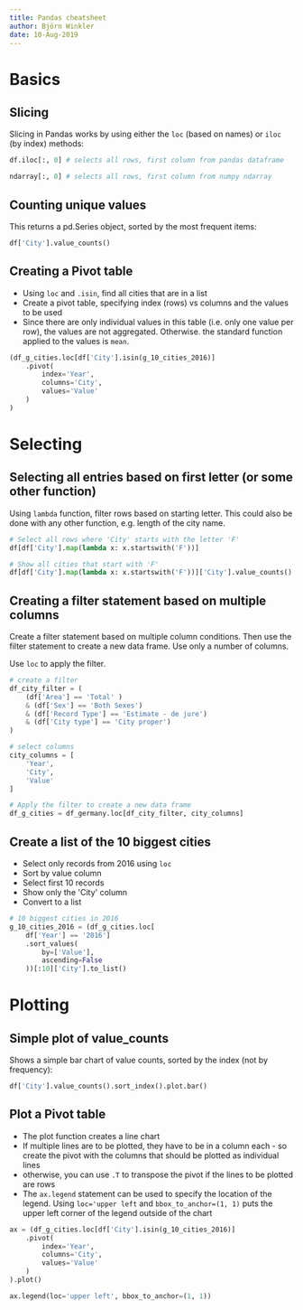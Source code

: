 ```yaml
---
title: Pandas cheatsheet
author: Björn Winkler
date: 10-Aug-2019
---
```


# Basics

## Slicing

Slicing in Pandas works by using either the `loc` (based on names) or `iloc` (by index) methods:

```python
df.iloc[:, 0] # selects all rows, first column from pandas dataframe

ndarray[:, 0] # selects all rows, first column from numpy ndarray
```

## Counting unique values

This returns a pd.Series object, sorted by the most frequent items:

```python
df['City'].value_counts()
```

## Creating a Pivot table

- Using `loc` and `.isin`, find all cities that are in a list
- Create a pivot table, specifying index (rows) vs columns and the values to be used
- Since there are only individual values in this table (i.e. only one value per row), the values are not aggregated. Otherwise. the standard function applied to the values is `mean`.

```python
(df_g_cities.loc[df['City'].isin(g_10_cities_2016)]
    .pivot(
        index='Year',
        columns='City',
        values='Value'
    )
)
```

# Selecting

## Selecting all entries based on first letter (or some other function)

Using `lambda` function, filter rows based on starting letter. This could also be done with any other function, e.g. length of the city name.

```python
# Select all rows where 'City' starts with the letter 'F'
df[df['City'].map(lambda x: x.startswith('F'))]

# Show all cities that start with 'F'
df[df['City'].map(lambda x: x.startswith('F'))]['City'].value_counts()
```

## Creating a filter statement based on multiple columns

Create a filter statement based on multiple column conditions. Then use the filter statement to create a new data frame. Use only a number of columns.

Use `loc` to apply the filter.

```python
# create a filter
df_city_filter = (
    (df['Area'] == 'Total' )
    & (df['Sex'] == 'Both Sexes')
    & (df['Record Type'] == 'Estimate - de jure')
    & (df['City type'] == 'City proper')
)

# select columns
city_columns = [
    'Year',
    'City',
    'Value'
]

# Apply the filter to create a new data frame
df_g_cities = df_germany.loc[df_city_filter, city_columns]
```

## Create a list of the 10 biggest cities

- Select only records from 2016 using `loc`
- Sort by value column
- Select first 10 records
- Show only the 'City' column
- Convert to a list

```python
# 10 biggest cities in 2016
g_10_cities_2016 = (df_g_cities.loc[
    df['Year'] == '2016']
    .sort_values(
        by=['Value'], 
        ascending=False
    ))[:10]['City'].to_list()
```

# Plotting

## Simple plot of value_counts

Shows a simple bar chart of value counts, sorted by the index (not by frequency):

```python
df['City'].value_counts().sort_index().plot.bar()
```

## Plot a Pivot table

- The plot function creates a line chart
- If multiple lines are to be plotted, they have to be in a column each - so create the pivot with the columns that should be plotted as individual lines
- otherwise, you can use `.T` to transpose the pivot if the lines to be plotted are rows
- The `ax.legend` statement can be used to specify the location of the legend. Using `loc='upper left` and `bbox_to_anchor=(1, 1)` puts the upper left corner of the legend outside of the chart

```python
ax = (df_g_cities.loc[df['City'].isin(g_10_cities_2016)]
    .pivot(
        index='Year',
        columns='City',
        values='Value'
    )
).plot()

ax.legend(loc='upper left', bbox_to_anchor=(1, 1))
```